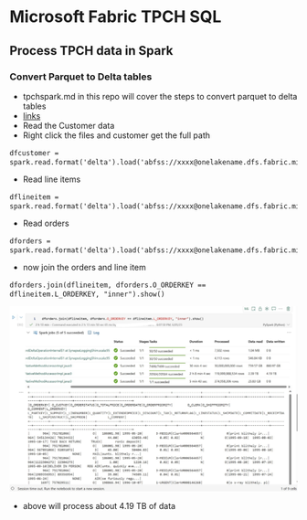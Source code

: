 # Microsoft Fabric TPCH SQL

## Process TPCH data in Spark

### Convert Parquet to Delta tables

- tpchspark.md in this repo will cover the steps to convert parquet to delta tables
- [links](tpchspark.md)
- Read the Customer data
- Right click the files and customer get the full path

```
dfcustomer = spark.read.format('delta').load('abfss://xxxx@onelakename.dfs.fabric.microsoft.com/xxxxx/Tables/tpchcustomer')
```

- Read line items

```
dflineitem = spark.read.format('delta').load('abfss://xxxx@onelakename.dfs.fabric.microsoft.com/xxxx/Tables/tpchlineitem')
```

- Read orders

```
dforders = spark.read.format('delta').load('abfss://xxxx@onelakename.dfs.fabric.microsoft.com/xxxxxx/Tables/tpchorders')
```

- now join the orders and line item

```
dforders.join(dflineitem, dforders.O_ORDERKEY == dflineitem.L_ORDERKEY, "inner").show()
```

![Architecture](https://github.com/balakreshnan/Samples2023/blob/main/MicrosoftFabric/Images/tpch18.jpg "Architecture")

- above will process about 4.19 TB of data